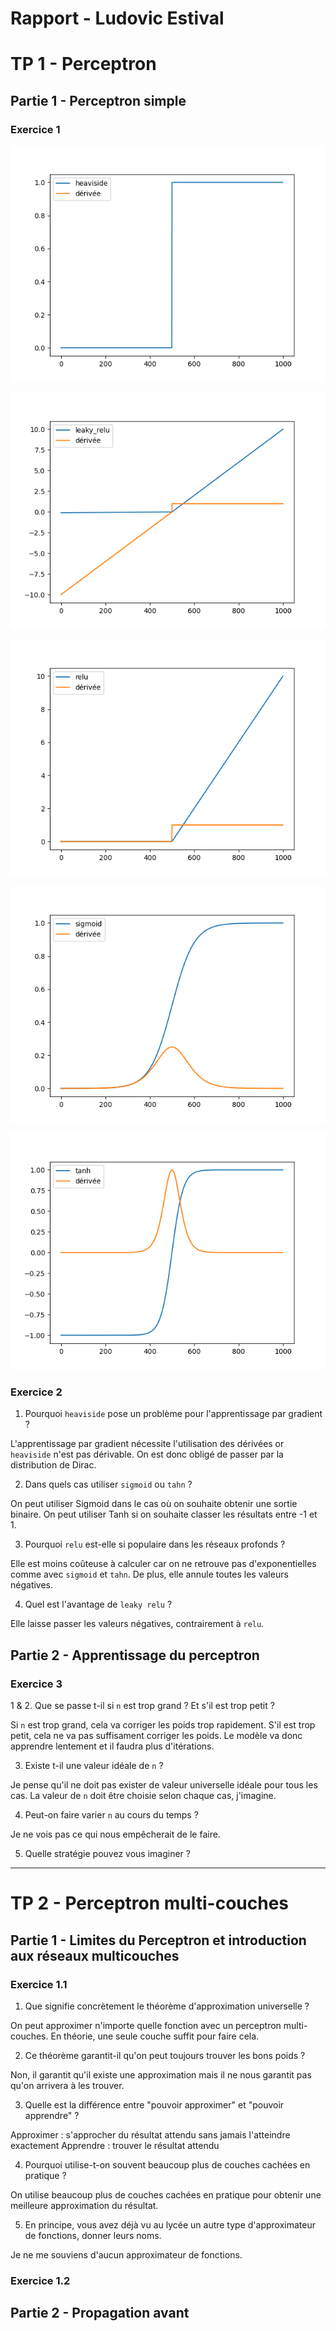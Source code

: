 # Rapport - Ludovic Estival

# TP 1 - Perceptron

## Partie 1 - Perceptron simple

### Exercice 1

![alt text](figures/heaviside.png "Heaviside")

![alt text](figures/leaky_relu.png "Leaky relu")

![alt text](figures/relu.png "Relu")

![alt text](figures/sigmoid.png "Sigmoid")

![alt text](figures/tanh.png "Tanh")

### Exercice 2

1. Pourquoi `heaviside` pose un problème pour l'apprentissage par gradient ?

L'apprentissage par gradient nécessite l'utilisation des dérivées or `heaviside` n'est pas dérivable. On est donc obligé de passer par la distribution de Dirac.

2. Dans quels cas utiliser `sigmoid` ou `tahn` ?

On peut utiliser Sigmoid dans le cas où on souhaite obtenir une sortie binaire.
On peut utiliser Tanh si on souhaite classer les résultats entre -1 et 1.

3. Pourquoi `relu` est-elle si populaire dans les réseaux profonds ?

Elle est moins coûteuse à calculer car on ne retrouve pas d'exponentielles comme avec `sigmoid` et `tahn`.
De plus, elle annule toutes les valeurs négatives.

4. Quel est l'avantage de `leaky relu` ?

Elle laisse passer les valeurs négatives, contrairement à `relu`.

## Partie 2 - Apprentissage du perceptron

### Exercice 3

1 & 2. Que se passe t-il si `n` est trop grand ? Et s'il est trop petit ?

Si `n` est trop grand, cela va corriger les poids trop rapidement. 
S'il est trop petit, cela ne va pas suffisament corriger les poids. Le modèle va donc apprendre lentement et il faudra plus d'itérations.

3. Existe t-il une valeur idéale de `n` ?

Je pense qu'il ne doit pas exister de valeur universelle idéale pour tous les cas. La valeur de `n` doit être choisie selon chaque cas, j'imagine.

4. Peut-on faire varier `n` au cours du temps ?

Je ne vois pas ce qui nous empêcherait de le faire.

5. Quelle stratégie pouvez vous imaginer ?

---

# TP 2 - Perceptron multi-couches

## Partie 1 - Limites du Perceptron et introduction aux réseaux multicouches

### Exercice 1.1

1. Que signifie concrètement le théorème d'approximation universelle ?

On peut approximer n'importe quelle fonction avec un perceptron multi-couches. En théorie, une seule couche suffit pour faire cela.

2. Ce théorème garantit-il qu'on peut toujours trouver les bons poids ?

Non, il garantit qu'il existe une approximation mais il ne nous garantit pas qu'on arrivera à les trouver.

3. Quelle est la différence entre "pouvoir approximer" et "pouvoir apprendre" ?

Approximer : s'approcher du résultat attendu sans jamais l'atteindre exactement
Apprendre : trouver le résultat attendu

4. Pourquoi utilise-t-on souvent beaucoup plus de couches cachées en pratique ?

On utilise beaucoup plus de couches cachées en pratique pour obtenir une meilleure approximation du résultat.

5. En principe, vous avez déjà vu au lycée un autre type d'approximateur de fonctions, donner leurs noms.

Je ne me souviens d'aucun approximateur de fonctions.

### Exercice 1.2

## Partie 2 - Propagation avant

